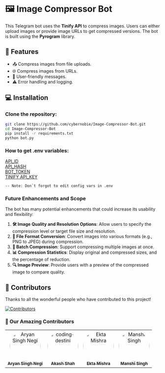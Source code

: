 # 🖼️ Image Compressor Bot

This Telegram bot uses the **Tinify API** to compress images. Users can either upload images or provide image URLs to get compressed versions. The bot is built using the **Pyrogram** library.

## 🚀 Features

- 📤 Compress images from file uploads.
- 🌐 Compress images from URLs.
- 💬 User-friendly messages.
- ⚠️ Error handling and logging.

## 💻 Installation

### Clone the repository:
   ```bash
   git clone https://github.com/cybernobie/Image-Compressor-Bot.git
   cd Image-Compressor-Bot
   pip install -r requirements.txt
   python bot.py
   ```
### How to get .env variables:
 
   [API_ID](https://my.telegram.org)<br>
   [API_HASH](https://my.telegram.org)<br>
   [BOT_TOKEN](https://t.me/BotFather)<br>
   [TINIFY API_KEY ](https://tinypng.com/developers)<br>
```bash
-- Note: Don`t forgot to edit config vars in .env
```

### Future Enhancements and Scope

The bot has many potential enhancements that could increase its usability and flexibility:

1. **🛠️ Image Quality and Resolution Options**: Allow users to specify the compression level or target file size and resolution.
2. **🔄 File Format Conversion**: Convert images into various formats (e.g., PNG to JPEG) during compression.
3. **📂 Batch Compression**: Support compressing multiple images at once.
4. **📊 Compression Statistics**: Display original and compressed sizes, and the percentage of reduction.
5. **🔍 Image Preview**: Provide users with a preview of the compressed image to compare quality.

## 🙌 Contributors

Thanks to all the wonderful people who have contributed to this project!

[![Contributors](https://img.shields.io/github/contributors/cybernobie/Image-Compressor-Bot?style=for-the-badge)](https://github.com/cybernobie/Image-Compressor-Bot/graphs/contributors)

### 🎉 Our Amazing Contributors

<table>
  <tr>
    <td align="center">
      <a href="https://github.com/cybernobie">
        <img src="https://avatars.githubusercontent.com/cybernobie" width="100" height="100" style="border-radius:50%; object-fit: cover;" alt="Aryan Singh Negi" />
        <br />
        <sub><b>Aryan Singh Negi</b></sub>
      </a>
    </td>
    <td align="center">
      <a href="https://github.com/coding-destini">
        <img src="https://avatars.githubusercontent.com/coding-destini" width="100" height="100" style="border-radius:50%; object-fit: cover;" alt="coding-destini" />
        <br />
        <sub><b>Akash Shah</b></sub>
      </a>
    </td>
    <td align="center">
      <a href="https://github.com/Ektaaa5656">
        <img src="https://avatars.githubusercontent.com/Ektaaa5656" width="100" height="100" style="border-radius:50%; object-fit: cover;" alt="Ekta Mishra" />
        <br />
        <sub><b>Ekta Mishra</b></sub>
      </a>
    </td>
    <td align="center">
      <a href="https://github.com/manshisingh07">
        <img src="https://avatars.githubusercontent.com/manshisingh07" width="100" height="100" style="border-radius:50%; object-fit: cover;" alt="Manshi Singh" />
        <br />
        <sub><b>Manshi Singh</b></sub>
      </a>
    </td>
  </tr>
</table>
